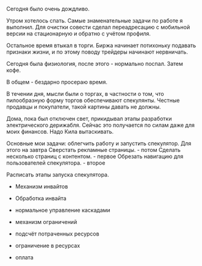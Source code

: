 Сегодня было очень дождливо.

Утром хотелось спать.
Самые знаменательные задачи по работе я выполнил. Для очистки совести сделал переадресацию с мобильной версии на стационарную и обратно с учётом профиля.

Остальное время втыкал в торги. Биржа начинает потихоньку подавать признаки жизни, и по этому поводу трейдеры начинают нервничать.

Сегодня была физиология, после этого - нормально поспал. Затем кофе.

В общем - бездарно просераю время.

В течении дня, мысли были о торгах, в частности о том, что пилообразную форму торгов обеспечивают спекулянты. Честные продавцы и покупатели, такой картины давать не должны.

Дома, пока был отключен свет, прикидывал этапы разработки электрического дерижабля. Сейчас это получается по силам даже для моих финансов. Надо Кила вытаскивать.

Основные мои задачи:
облегчить работу и запустить спекулятор. Для этого на завтра
Сверстать рекламные страницы. - потом
Сделать несколько страниц с контентом. - первое
Обрезать навигацию для пользователей спекулятора. - второе

Расписать этапы запуска спекулятора.
  - Механизм инвайтов
  - Обработка инвайта

  - нормальное управление каскадами
  - механизм ограничений
  - подсчёт потраченных ресурсов
  - ограничение в ресурсах
  - оплата